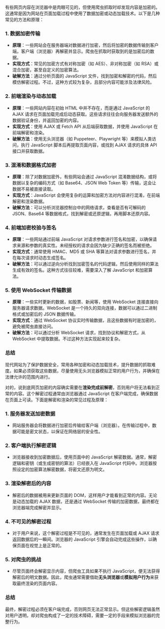 有些网页内容在浏览器中是肉眼可见的，但使用爬虫抓取时却发现内容是加密的。这通常是因为网站在页面加载过程中使用了数据加密或动态加载技术。以下是几种常见的方法和原理：

### 1. **数据加密传输**
   - **原理**：一些网站会在服务器端对数据进行加密，然后将加密的数据传输到客户端，客户端（浏览器）再解密并显示。爬虫在抓取时获取到的是加密后的数据。
   - **实现方式**：常见的加密方式有对称加密（如 AES）、非对称加密（如 RSA）或混合加密，甚至自定义的加密算法。
   - **破解方法**：通过分析页面的 JavaScript 文件，找到加密和解密的代码，然后模仿解密过程。不过，这种方式较为复杂，且部分内容可能涉及法律风险。

### 2. **前端渲染与动态加载**
   - **原理**：一些网站内容在初始 HTML 中并不存在，而是通过 JavaScript 的 AJAX 请求在页面加载完成后动态获取。这些请求往往会向服务器发送额外的数据验证身份，并返回加密的内容。
   - **实现方式**：使用 AJAX 或 Fetch API 从后端获取数据，并使用 JavaScript 在前端解密和渲染。
   - **破解方法**：使用无头浏览器（如 Puppeteer、Playwright 等）来模拟人类访问，执行 JavaScript 脚本后再提取页面内容，或找到 AJAX 请求的具体 API 接口并获取数据。

### 3. **混淆和数据格式加密**
   - **原理**：除了对数据加密外，有些网站会通过 JavaScript 混淆数据结构，或将数据以复杂的编码方式（如 Base64、JSON Web Token 等）传输，这会让数据不易被直接读取。
   - **实现方式**：JavaScript 会使用复杂的运算和加密方法对内容进行混淆，在前端解密和渲染数据。
   - **破解方法**：可以分析浏览器控制台中的网络请求，查看是否有可解码的 JSON、Base64 等数据格式，找到解密或还原逻辑，再用脚本还原内容。

### 4. **前端加密校验与签名**
   - **原理**：一些网站通过前端 JavaScript 对请求参数进行签名和加密，以确保请求来源和参数的真实性。未经授权的请求会因为缺少正确的签名而被拒绝。
   - **实现方式**：通常使用 HMAC、MD5 或 SHA 等算法对请求参数进行签名，并在每次请求时动态生成签名。
   - **破解方法**：可以通过逆向分析找到加密签名的代码逻辑，然后使用同样的算法生成有效的签名。这种方式往往较难，需要深入了解 JavaScript 和加密算法。

### 5. **使用 WebSocket 传输数据**
   - **原理**：一些实时更新的数据，如股票、新闻等，使用 WebSocket 连接直接向服务器请求数据。WebSocket 是一个持久的双向连接，数据可以通过二进制格式或加密后的 JSON 数据传输。
   - **实现方式**：通过 WebSocket 协议实时传输数据，且这些数据有时是加密的，避免被爬虫直接访问。
   - **破解方法**：可以通过分析 WebSocket 请求，找到协议和解密方式，从 WebSocket 中提取数据。不过这种方法实现起来较复杂。

### 总结
现代网站为了保护数据安全，常用各种加密和动态加载技术，提升数据的抓取难度。如果必须获取这些数据，尽量使用无头浏览器模拟正常的用户行为，并确保在法律允许的范围内进行。


对的，说到底网页加密的内容确实需要在**渲染完成前解密**，否则用户将无法看到正常的内容。这个解密过程通常由浏览器通过 JavaScript 在客户端完成，确保数据在页面上可读。下面是解密和渲染的常见过程及原理：

### 1. **服务器发送加密数据**
   - 网站服务器会将数据进行加密后传输给客户端（浏览器）。在传输过程中，数据可能是密文状态，以保证在网络层的安全性。
   
### 2. **客户端执行解密逻辑**
   - 浏览器接收到加密数据后，使用页面中的 JavaScript 解密数据。通常，解密逻辑和密钥（或生成密钥的算法）已经嵌入在 JavaScript 代码中。浏览器按照设定的加密算法解密数据，将密文还原为明文。
   
### 3. **渲染解密后的内容**
   - 解密后的数据被用来更新页面的 DOM，这样用户才能看到正常的内容。无论是动态加载的 AJAX 数据，还是通过 WebSocket 传输的加密数据，最终都在浏览器端完成解密并显示。

### 4. **不可见的解密过程**
   - 对于用户来说，这个解密过程是不可见的，通常发生在页面加载或 AJAX 请求返回数据后的一瞬间。浏览器的 JavaScript 引擎会自动完成这些操作，以确保页面在视觉上是正常的。

### 5. **对爬虫的挑战**
   - 尽管页面终会解密显示内容，但爬虫工具如果不执行 JavaScript，便无法获得解密后的明文数据。因此，爬虫通常需要借助**无头浏览器**或**模拟用户行为**来获取最终渲染的页面内容。

### 总结
最终，解密过程必须在客户端完成，否则网页无法正常显示。但这些解密逻辑虽然对用户透明，却对爬虫构成了一定的技术障碍，需要一定的手段来模拟浏览器的完整行为。
